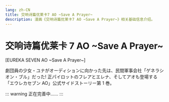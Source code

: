 ```yaml
---
lang: zh-CN
title: 交响诗篇优莱卡7 AO ~Save A Prayer~
description: 漫画《交响诗篇优莱卡7 AO ~Save A Prayer~》相关基础信息介绍。
---
```


# 交响诗篇优莱卡 7 AO ~Save A Prayer~

[EUREKA SEVEN AO ~Save A Prayer~]

<DocInfoCard image="/imgs/cover/AO_Save_A_Prayer.jpg"
  :info="[
    {label:'原名',value:'エウレカセブンAO ~Save A Prayer~'},
    {label:'地区',value:'日本'},
    {label:'原作',value:'BONES'},
    {label:'漫画',value:'不動 らん'},
    {label:'脚本',value:'和场明子'},
    {label:'卷数',value:'全2卷'},
    {label:'发行日期',value:'2013年01月26日'},
    {label:'出版社',value:'角川书店'}]" />

劇団員の少女・ユナがオーディションに向かった先は、民間軍事会社「ゲネラシオン・ブル」だった! 正パイロットのフレアとエレナ、そしてアオも登場する「エウレカセブン AO」公式サイドストーリー第 1 巻。

::: warning
正在完善中……
:::

<div style="height: 600px"></div>
